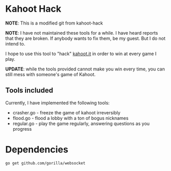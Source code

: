 # Kahoot Hack

**NOTE**: This is a modified git from kahoot-hack

**NOTE**: I have not maintained these tools for a while. I have heard reports that they are broken. If anybody wants to fix them, be my guest. But I do not intend to.

I hope to use this tool to "hack" [kahoot.it](http://kahoot.it) in order to win at every game I play.

**UPDATE**: while the tools provided cannot make you win every time, you can still mess with someone's game of Kahoot.

## Tools included

Currently, I have implemented the following tools:

 * crasher.go - freeze the game of kahoot irreversibly
 * flood.go - flood a lobby with a ton of bogus nicknames
 * regular.go - play the game regularly, answering questions as you progress

# Dependencies

    go get github.com/gorilla/websocket
